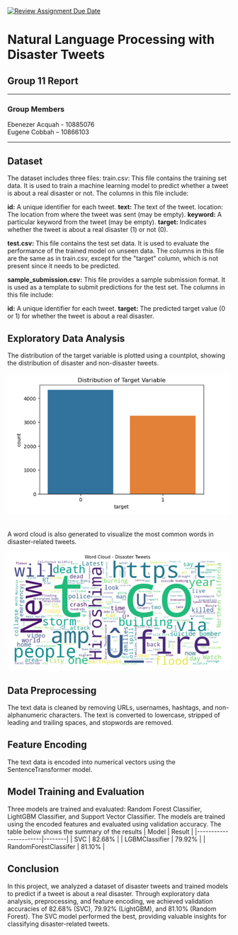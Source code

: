 [![Review Assignment Due Date](https://classroom.github.com/assets/deadline-readme-button-24ddc0f5d75046c5622901739e7c5dd533143b0c8e959d652212380cedb1ea36.svg)](https://classroom.github.com/a/sRMOJrsa)


# Natural Language Processing with Disaster Tweets 

## Group 11 Report

<hr>

###  Group Members

Ebenezer Acquah - 10885076 <br>
Eugene Cobbah – 10866103

<hr>

## Dataset
The dataset includes three files:
train.csv: This file contains the training set data. It is used to train a machine learning model to predict whether a tweet is about a real disaster or not. The columns in this file include:

**id:** A unique identifier for each tweet.
**text:** The text of the tweet.
location: The location from where the tweet was sent (may be empty).
**keyword:** A particular keyword from the tweet (may be empty).
**target:** Indicates whether the tweet is about a real disaster (1) or not (0).

**test.csv:** This file contains the test set data. It is used to evaluate the performance of the trained model on unseen data. The columns in this file are the same as in train.csv, except for the "target" column, which is not present since it needs to be predicted.

**sample_submission.csv:** This file provides a sample submission format. It is used as a template to submit predictions for the test set. The columns in this file include:

**id:** A unique identifier for each tweet.
**target:** The predicted target value (0 or 1) for whether the tweet is about a real disaster.

## Exploratory Data Analysis
The distribution of the target variable is plotted using a countplot, showing the distribution of disaster and non-disaster tweets.

![Distribution of Target Variables](/images/image.png "Distribution of Disaster Vs Non-disaster Tweet.")

<br>
A word cloud is also generated to visualize the most common words in disaster-related tweets.


![WordCloud](/images/image-1.png "Word Cloud - Disaster Tweets")

## Data Preprocessing
The text data is cleaned by removing URLs, usernames, hashtags, and non-alphanumeric characters. The text is converted to lowercase, stripped of leading and trailing spaces, and stopwords are removed.

## Feature Encoding
The text data is encoded into numerical vectors using the SentenceTransformer model.

## Model Training and Evaluation
Three models are trained and evaluated: Random Forest Classifier, LightGBM Classifier, and Support Vector Classifier. The models are trained using the encoded features and evaluated using validation accuracy.
The table below shows the summary of the results
| Model                 | Result |
|-----------------------|--------|
| SVC                   | 82.68% |
| LGBMClassifier        | 79.92% |
| RandomForestClassifer | 81.10% |



## Conclusion
In this project, we analyzed a dataset of disaster tweets and trained models to predict if a tweet is about a real disaster. Through exploratory data analysis, preprocessing, and feature encoding, we achieved validation accuracies of 82.68% (SVC), 79.92% (LightGBM), and 81.10% (Random Forest). The SVC model performed the best, providing valuable insights for classifying disaster-related tweets.



